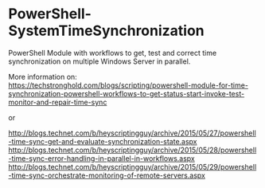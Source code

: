 # PowerShell-SystemTimeSynchronization
PowerShell Module with workflows to get, test and correct time synchronization on multiple Windows Server in parallel.

More information on:
https://techstronghold.com/blogs/scripting/powershell-module-for-time-synchronization-powershell-workflows-to-get-status-start-invoke-test-monitor-and-repair-time-sync

or

http://blogs.technet.com/b/heyscriptingguy/archive/2015/05/27/powershell-time-sync-get-and-evaluate-synchronization-state.aspx
http://blogs.technet.com/b/heyscriptingguy/archive/2015/05/28/powershell-time-sync-error-handling-in-parallel-in-workflows.aspx
http://blogs.technet.com/b/heyscriptingguy/archive/2015/05/29/powershell-time-sync-orchestrate-monitoring-of-remote-servers.aspx
